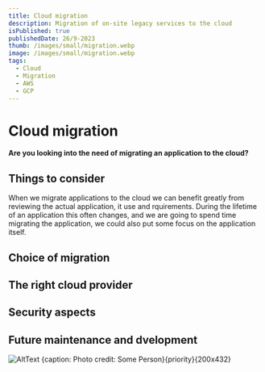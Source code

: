 ```yaml
---
title: Cloud migration
description: Migration of on-site legacy services to the cloud
isPublished: true
publishedDate: 26/9-2023
thumb: /images/small/migration.webp
image: /images/small/migration.webp
tags:
  - Cloud
  - Migration
  - AWS
  - GCP
---
```


# Cloud migration
**Are you looking into the need of migrating an application to the cloud?**

## Things to consider
When we migrate applications to the cloud we can benefit greatly from reviewing the actual application, it use and rquirements. During the lifetime of an application this often changes, and we are going to spend time migrating the application, we could also put some focus on the application itself.

## Choice of migration

## The right cloud provider

## Security aspects

## Future maintenance and dvelopment

![AltText {caption: Photo credit: Some Person}{priority}{200x432}](/images/1.webp)

